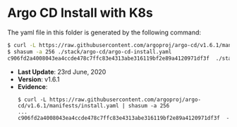 # Argo CD Install with K8s

The yaml file in this folder is generated by the following command:

```bash
$ curl -L https://raw.githubusercontent.com/argoproj/argo-cd/v1.6.1/manifests/install.yaml > ./stack/argo-cd/argo-cd-install.yaml
$ shasum -a 256 ./stack/argo-cd/argo-cd-install.yaml
c906fd2a4008043ea4ccde478c7ffc83e4313abe316119bf2e89a4120971df3f  ./stack/argo-cd/argo-cd-install.yaml
```

- **Last Update**: 23rd June, 2020
- **Version**: v1.6.1
- **Evidence**:
  ```
  $ curl -L https://raw.githubusercontent.com/argoproj/argo-cd/v1.6.1/manifests/install.yaml | shasum -a 256
  ...
  c906fd2a4008043ea4ccde478c7ffc83e4313abe316119bf2e89a4120971df3f  -
  ```
